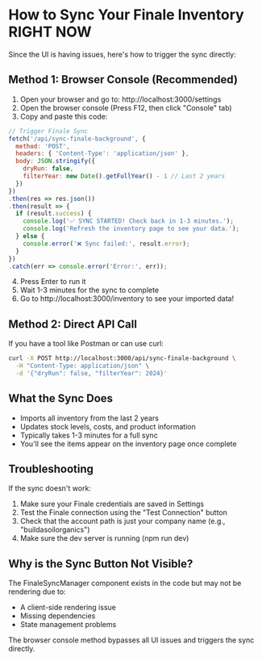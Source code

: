 # How to Sync Your Finale Inventory RIGHT NOW

Since the UI is having issues, here's how to trigger the sync directly:

## Method 1: Browser Console (Recommended)

1. Open your browser and go to: http://localhost:3000/settings
2. Open the browser console (Press F12, then click "Console" tab)
3. Copy and paste this code:

```javascript
// Trigger Finale Sync
fetch('/api/sync-finale-background', {
  method: 'POST',
  headers: { 'Content-Type': 'application/json' },
  body: JSON.stringify({
    dryRun: false,
    filterYear: new Date().getFullYear() - 1 // Last 2 years
  })
})
.then(res => res.json())
.then(result => {
  if (result.success) {
    console.log('✅ SYNC STARTED! Check back in 1-3 minutes.');
    console.log('Refresh the inventory page to see your data.');
  } else {
    console.error('❌ Sync failed:', result.error);
  }
})
.catch(err => console.error('Error:', err));
```

4. Press Enter to run it
5. Wait 1-3 minutes for the sync to complete
6. Go to http://localhost:3000/inventory to see your imported data!

## Method 2: Direct API Call

If you have a tool like Postman or can use curl:

```bash
curl -X POST http://localhost:3000/api/sync-finale-background \
  -H "Content-Type: application/json" \
  -d '{"dryRun": false, "filterYear": 2024}'
```

## What the Sync Does

- Imports all inventory from the last 2 years
- Updates stock levels, costs, and product information
- Typically takes 1-3 minutes for a full sync
- You'll see the items appear on the inventory page once complete

## Troubleshooting

If the sync doesn't work:

1. Make sure your Finale credentials are saved in Settings
2. Test the Finale connection using the "Test Connection" button
3. Check that the account path is just your company name (e.g., "buildasoilorganics")
4. Make sure the dev server is running (npm run dev)

## Why is the Sync Button Not Visible?

The FinaleSyncManager component exists in the code but may not be rendering due to:
- A client-side rendering issue
- Missing dependencies
- State management problems

The browser console method bypasses all UI issues and triggers the sync directly.